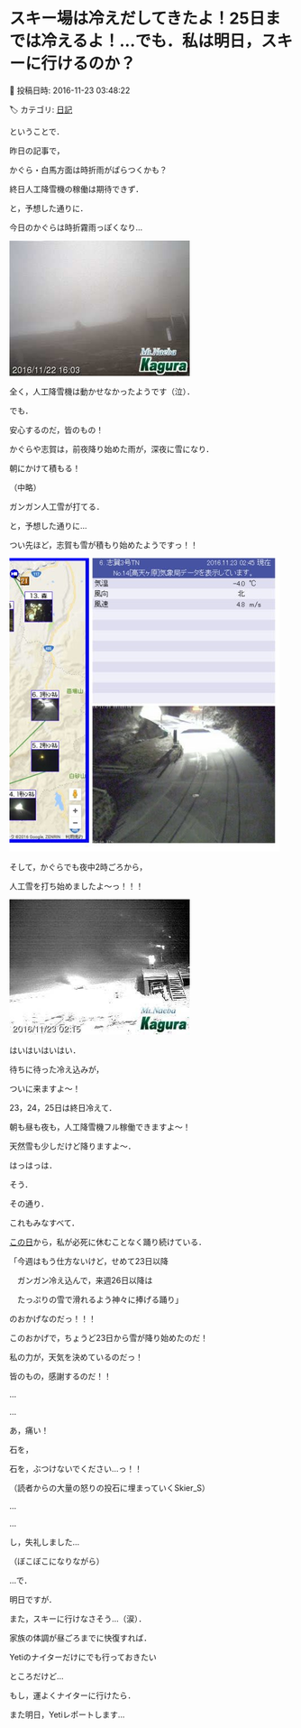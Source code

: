 # スキー場は冷えだしてきたよ！25日までは冷えるよ！…でも．私は明日，スキーに行けるのか？

📅 投稿日時: 2016-11-23 03:48:22

🏷️ カテゴリ: [日記](cc4b5682fb7b8b144980957a978653fb0.md)

ということで．


昨日の記事で，





かぐら・白馬方面は時折雨がぱらつくかも？


終日人工降雪機の稼働は期待できず．





と，予想した通りに．


今日のかぐらは時折霧雨っぽくなり…




![4b7726b374256cb2c17918fc53b2e7ca.jpg](images/4b7726b374256cb2c17918fc53b2e7ca.jpg)




全く，人工降雪機は動かせなかったようです（泣）．





でも．


安心するのだ，皆のもの！





かぐらや志賀は，前夜降り始めた雨が，深夜に雪になり．


朝にかけて積もる！


（中略）


ガンガン人工雪が打てる．





と，予想した通りに…





つい先ほど，志賀も雪が積もり始めたようですっ！！




![1788ae79982708be3ebc8daa0acb9bd3.jpg](images/1788ae79982708be3ebc8daa0acb9bd3.jpg)







そして，かぐらでも夜中2時ごろから，


人工雪を打ち始めましたよ～っ！！！




![ca8f298faaa589f34e52fcf2c0641d90.jpg](images/ca8f298faaa589f34e52fcf2c0641d90.jpg)







はいはいはいはい．


待ちに待った冷え込みが，


ついに来ますよ～！


23，24，25日は終日冷えて．


朝も昼も夜も，人工降雪機フル稼働できますよ～！


天然雪も少しだけど降りますよ～．





はっはっは．


そう．


その通り．


これもみなすべて．


[この日](e1146fd76c0bf0731d4d131d90511a8d8.md)から，私が必死に休むことなく踊り続けている．


「今週はもう仕方ないけど，せめて23日以降


　ガンガン冷え込んで，来週26日以降は


　たっぷりの雪で滑れるよう神々に捧げる踊り」


のおかげなのだっ！！！


このおかげで，ちょうど23日から雪が降り始めたのだ！


私の力が，天気を決めているのだっ！


皆のもの，感謝するのだ！！


…


…


あ，痛い！


石を，


石を，ぶつけないでください…っ！！


（読者からの大量の怒りの投石に埋まっていくSkier_S）


…


…


し，失礼しました…


（ぼこぼこになりながら）





…で．


明日ですが．


また，スキーに行けなさそう…（涙）．


家族の体調が昼ごろまでに快復すれば．


Yetiのナイターだけにでも行っておきたい


ところだけど…





もし，運よくナイターに行けたら．


また明日，Yetiレポートします…
